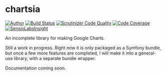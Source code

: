 # chartsia

[![Author](http://img.shields.io/badge/author-outspaced-blue.svg)](http://www.alexbrims.net)
[![Build Status](https://travis-ci.org/outspaced/chartsia.svg?branch=master)](https://travis-ci.org/outspaced/chartsia)
[![Scrutinizer Code Quality](https://scrutinizer-ci.com/g/outspaced/chartsia/badges/quality-score.png?b=master)](https://scrutinizer-ci.com/g/outspaced/chartsia/?branch=master)
[![Code Coverage](https://scrutinizer-ci.com/g/outspaced/chartsia/badges/coverage.png?b=master)](https://scrutinizer-ci.com/g/outspaced/chartsia/?branch=master)
[![SensioLabsInsight](https://insight.sensiolabs.com/projects/fe0ec919-dd45-4839-9b2b-e8134df1f70c/mini.png)](https://insight.sensiolabs.com/projects/fe0ec919-dd45-4839-9b2b-e8134df1f70c)

An incomplete library for making Google Charts.

Still a work in progress.  Right now it is only packaged as a Symfony bundle, but once a few more features are completed, I will make it into a general-use library, with a separate bundle wrapper.

Documentation coming soon.
